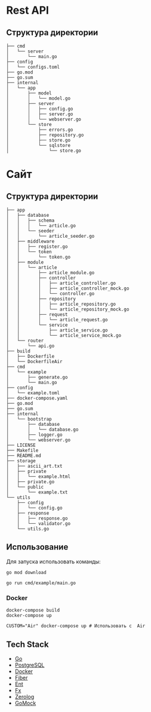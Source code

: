 # Rest API
## Структура директории
```   
├── cmd
│   └── server
│       └── main.go
├── config
│   └── configs.toml
├── go.mod
├── go.sum
├── internal
│   └── app
│       ├── model
│       │   └── model.go
│       ├── server
│       │   ├── config.go
│       │   ├── server.go
│       │   └── webserver.go
│       └── store
│           ├── errors.go
│           ├── repository.go
│           ├── store.go
│           └── sqlstore
│               └── store.go    
```

# Сайт

## Структура директории
```
├── app
│   ├── database
│   │   ├── schema
│   │   │   └── article.go
│   │   └── seeder
│   │       └── article_seeder.go
│   ├── middleware
│   │   ├── register.go
│   │   └── token
│   │       └── token.go
│   ├── module
│   │   └── article
│   │       ├── article_module.go
│   │       ├── controller
│   │       │   ├── article_controller.go
│   │       │   ├── article_controller_mock.go
│   │       │   └── controller.go
│   │       ├── repository
│   │       │   ├── article_repository.go
│   │       │   └── article_repository_mock.go
│   │       ├── request
│   │       │   └── article_request.go
│   │       └── service
│   │           ├── article_service.go
│   │           └── article_service_mock.go
│   └── router
│       └── api.go
├── build
│   ├── Dockerfile
│   └── DockerfileAir
├── cmd
│   └── example
│       ├── generate.go
│       └── main.go
├── config
│   └── example.toml
├── docker-compose.yaml
├── go.mod
├── go.sum
├── internal
│   └── bootstrap
│       ├── database
│       │   └── database.go
│       ├── logger.go
│       └── webserver.go
├── LICENSE
├── Makefile
├── README.md
├── storage
│   ├── ascii_art.txt
│   ├── private
│   │   └── example.html
│   ├── private.go
│   └── public
│       └── example.txt
└── utils
    ├── config
    │   └── config.go
    ├── response
    │   ├── response.go
    │   └── validator.go
    └── utils.go
```
## Использование 
Для запуска использовать команды:

```go mod download```

```go run cmd/example/main.go```
### Docker
```shell
docker-compose build
docker-compose up

CUSTOM="Air" docker-compose up # Использовать с  Air
```
## Tech Stack
- [Go](https://go.dev)
- [PostgreSQL](https://www.postgresql.org)
- [Docker](https://www.docker.com/)
- [Fiber](https://github.com/gofiber/fiber)
- [Ent](https://github.com/ent/ent)
- [Fx](https://github.com/uber-go/fx)
- [Zerolog](https://github.com/rs/zerolog)
- [GoMock](https://github.com/golang/mock)
